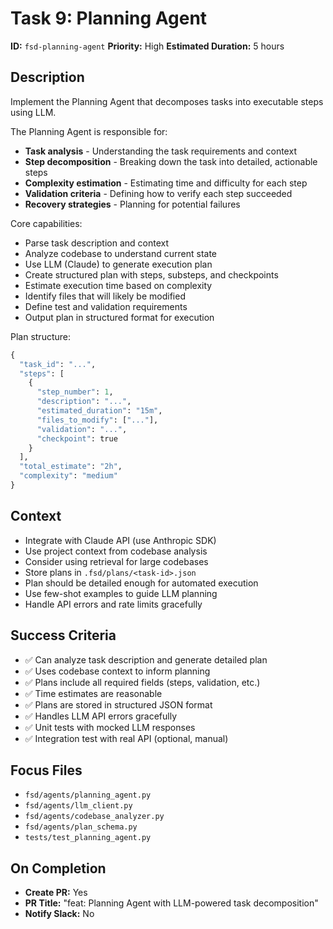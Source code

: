 # Task 9: Planning Agent

**ID:** `fsd-planning-agent`
**Priority:** High
**Estimated Duration:** 5 hours

## Description

Implement the Planning Agent that decomposes tasks into executable steps using LLM.

The Planning Agent is responsible for:
- **Task analysis** - Understanding the task requirements and context
- **Step decomposition** - Breaking down the task into detailed, actionable steps
- **Complexity estimation** - Estimating time and difficulty for each step
- **Validation criteria** - Defining how to verify each step succeeded
- **Recovery strategies** - Planning for potential failures

Core capabilities:
- Parse task description and context
- Analyze codebase to understand current state
- Use LLM (Claude) to generate execution plan
- Create structured plan with steps, substeps, and checkpoints
- Estimate execution time based on complexity
- Identify files that will likely be modified
- Define test and validation requirements
- Output plan in structured format for execution

Plan structure:
```python
{
  "task_id": "...",
  "steps": [
    {
      "step_number": 1,
      "description": "...",
      "estimated_duration": "15m",
      "files_to_modify": ["..."],
      "validation": "...",
      "checkpoint": true
    }
  ],
  "total_estimate": "2h",
  "complexity": "medium"
}
```

## Context

- Integrate with Claude API (use Anthropic SDK)
- Use project context from codebase analysis
- Consider using retrieval for large codebases
- Store plans in `.fsd/plans/<task-id>.json`
- Plan should be detailed enough for automated execution
- Use few-shot examples to guide LLM planning
- Handle API errors and rate limits gracefully

## Success Criteria

- ✅ Can analyze task description and generate detailed plan
- ✅ Uses codebase context to inform planning
- ✅ Plans include all required fields (steps, validation, etc.)
- ✅ Time estimates are reasonable
- ✅ Plans are stored in structured JSON format
- ✅ Handles LLM API errors gracefully
- ✅ Unit tests with mocked LLM responses
- ✅ Integration test with real API (optional, manual)

## Focus Files

- `fsd/agents/planning_agent.py`
- `fsd/agents/llm_client.py`
- `fsd/agents/codebase_analyzer.py`
- `fsd/agents/plan_schema.py`
- `tests/test_planning_agent.py`

## On Completion

- **Create PR:** Yes
- **PR Title:** "feat: Planning Agent with LLM-powered task decomposition"
- **Notify Slack:** No
